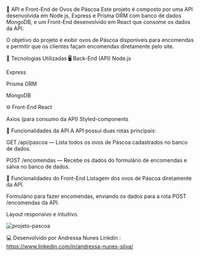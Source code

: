 🐰 API e Front-End de Ovos de Páscoa
Este projeto é composto por uma API desenvolvida em Node.js, Express e Prisma ORM com banco de dados MongoDB, e um Front-End desenvolvido em React que consome os dados da API.

O objetivo do projeto é exibir ovos de Páscoa disponíveis para encomendas e permitir que os clientes façam encomendas diretamente pelo site.

🚀 Tecnologias Utilizadas
🖥️ Back-End (API)
Node.js

Express

Prisma ORM

MongoDB

🌐 Front-End
React

Axios (para consumo da API)
Styled-components 

🔗 Funcionalidades da API
A API possui duas rotas principais:

GET /api/pascoa — Lista todos os ovos de Páscoa cadastrados no banco de dados.

POST /encomendas — Recebe os dados do formulário de encomendas e salva no banco de dados.

🎯 Funcionalidades do Front-End
Listagem dos ovos de Páscoa diretamente da API.

Formulário para fazer encomendas, enviando os dados para a rota POST /encomendas da API.

Layout responsivo e intuitivo.

![projeto-pascoa](https://github.com/user-attachments/assets/277e5455-9173-4ce2-8c50-0418b0d11c8f)

💻 Desenvolvido por 
Andressa Nunes Linkdin : https://www.linkedin.com/in/andressa-nunes-silva/

